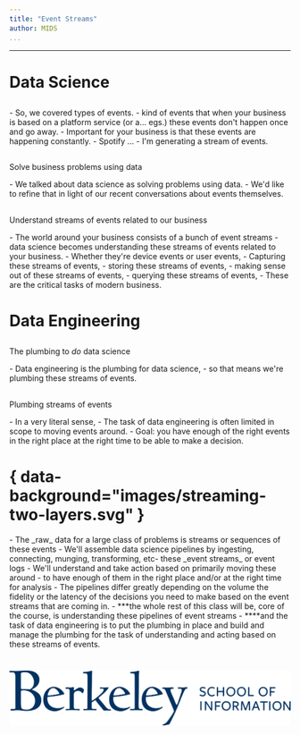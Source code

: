 ```yaml
---
title: "Event Streams"
author: MIDS
...
```


---

# Data Science
##

<div class="notes">
- So, we covered types of events. 
- kind of events that when your business is based on a platform service (or a... egs.) these events don't happen once and go away.
- Important for your business is that these events are happening constantly. 
- Spotify ... 
- I'm generating a stream of events. 
</div>


<div class="notes">
</div>


##

Solve business problems using data

<div class="notes">
- We talked about data science as solving problems using data.
- We'd like to refine that in light of our recent conversations about events themselves. 
</div>

## 

Understand streams of events related to our business


<div class="notes">
- The world around your business consists of a bunch of event streams 
- data science becomes understanding these streams of events related to your business.
- Whether they're device events or user events, 
- Capturing these streams of events, 
- storing these streams of events, 
- making sense out of these streams of events, 
- querying these streams of events, 
- These are the critical tasks of modern business. 
</div>



# Data Engineering
##

##

The plumbing to _do_ data science

<div class="notes">
- Data engineering is the plumbing for data science, 
- so that means we're plumbing these streams of events. 
</div>


## 

Plumbing streams of events

<div class="notes">
- In a very literal sense, 
- The task of data engineering is often limited in scope to moving events around.
- Goal: you have enough of the right events in the right place at the right time to be able to make a decision.
</div>


# { data-background="images/streaming-two-layers.svg" }

<div class="notes">
- The _raw_ data for a large class of problems is streams or sequences of these events
- We'll assemble data science pipelines by ingesting, connecting, munging, transforming, etc- these _event streams_ or event logs
- We'll understand and take action based on primarily moving these around
- to have enough of them in the right place and/or at the right time for analysis
- The pipelines differ greatly depending on 
the volume
the fidelity
or the latency
of the decisions you need to make based on the event streams that are coming in. 
- ***the whole rest of this class will be, core of the course, is understanding these pipelines of event streams
- ****and 
the task of data engineering is to put the plumbing in place and build and manage the plumbing for the task of understanding and acting based on these streams of events. 
</div>


#

<img class="logo" src="images/berkeley-school-of-information-logo.png"/>


